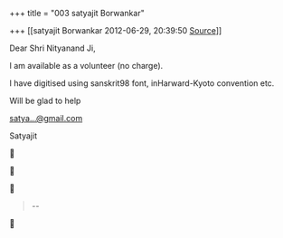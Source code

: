 +++
title = "003 satyajit Borwankar"

+++
[[satyajit Borwankar	2012-06-29, 20:39:50 [Source](https://groups.google.com/g/samskrita/c/8TWCYh14Mpc)]]



Dear Shri Nityanand Ji,

I am available as a volunteer (no charge).

I have digitised using sanskrit98 font, inHarward-Kyoto convention etc.



Will be glad to help

[satya...@gmail.com]()



Satyajit  
  







> --  



